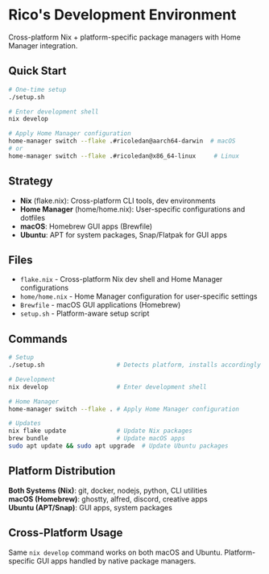 # Rico's Development Environment

Cross-platform Nix + platform-specific package managers with Home Manager integration.

## Quick Start

```bash
# One-time setup
./setup.sh

# Enter development shell
nix develop

# Apply Home Manager configuration
home-manager switch --flake .#ricoledan@aarch64-darwin  # macOS
# or
home-manager switch --flake .#ricoledan@x86_64-linux     # Linux
```

## Strategy

- **Nix** (flake.nix): Cross-platform CLI tools, dev environments
- **Home Manager** (home/home.nix): User-specific configurations and dotfiles
- **macOS**: Homebrew GUI apps (Brewfile)
- **Ubuntu**: APT for system packages, Snap/Flatpak for GUI apps

## Files

- `flake.nix` - Cross-platform Nix dev shell and Home Manager configurations
- `home/home.nix` - Home Manager configuration for user-specific settings
- `Brewfile` - macOS GUI applications (Homebrew)
- `setup.sh` - Platform-aware setup script

## Commands

```bash
# Setup
./setup.sh                    # Detects platform, installs accordingly

# Development  
nix develop                   # Enter development shell

# Home Manager
home-manager switch --flake . # Apply Home Manager configuration

# Updates
nix flake update              # Update Nix packages
brew bundle                   # Update macOS apps
sudo apt update && sudo apt upgrade  # Update Ubuntu packages
```

## Platform Distribution

**Both Systems (Nix)**: git, docker, nodejs, python, CLI utilities  
**macOS (Homebrew)**: ghostty, alfred, discord, creative apps  
**Ubuntu (APT/Snap)**: GUI apps, system packages

## Cross-Platform Usage

Same `nix develop` command works on both macOS and Ubuntu. Platform-specific GUI apps handled by native package managers.